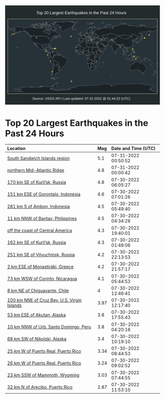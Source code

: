 ![Map](./map.png)

# Top 20 Largest Earthquakes in the Past 24 Hours

| Location | Mag | Date and Time (UTC) |
|:---|:---|:---|
| [South Sandwich Islands region](https://earthquake.usgs.gov/earthquakes/eventpage/us6000i6v3) | 5.1 | 07-31-2022 00:50:52 |
| [northern Mid-Atlantic Ridge](https://earthquake.usgs.gov/earthquakes/eventpage/us6000i6uy) | 4.8 | 07-31-2022 00:00:42 |
| [170 km SE of Kuril’sk, Russia](https://earthquake.usgs.gov/earthquakes/eventpage/us6000i6qp) | 4.8 | 07-30-2022 06:05:27 |
| [151 km ESE of Gorontalo, Indonesia](https://earthquake.usgs.gov/earthquakes/eventpage/us6000i6qx) | 4.6 | 07-30-2022 07:01:26 |
| [281 km S of Ambon, Indonesia](https://earthquake.usgs.gov/earthquakes/eventpage/us6000i6qm) | 4.5 | 07-30-2022 05:49:40 |
| [11 km NNW of Bantay, Philippines](https://earthquake.usgs.gov/earthquakes/eventpage/us6000i6q8) | 4.5 | 07-30-2022 04:34:28 |
| [off the coast of Central America](https://earthquake.usgs.gov/earthquakes/eventpage/us6000i6tw) | 4.3 | 07-30-2022 19:40:01 |
| [162 km SE of Kuril’sk, Russia](https://earthquake.usgs.gov/earthquakes/eventpage/us6000i6pw) | 4.3 | 07-30-2022 01:48:06 |
| [251 km SE of Vilyuchinsk, Russia](https://earthquake.usgs.gov/earthquakes/eventpage/us6000i6ul) | 4.2 | 07-30-2022 22:13:53 |
| [2 km ESE of Monastiráki, Greece](https://earthquake.usgs.gov/earthquakes/eventpage/us6000i6uh) | 4.2 | 07-30-2022 21:57:17 |
| [73 km WSW of Corinto, Nicaragua](https://earthquake.usgs.gov/earthquakes/eventpage/us6000i6qk) | 4.1 | 07-30-2022 05:44:53 |
| [8 km NE of Chiguayante, Chile](https://earthquake.usgs.gov/earthquakes/eventpage/us6000i6sa) | 4 | 07-30-2022 12:46:41 |
| [100 km NNE of Cruz Bay, U.S. Virgin Islands](https://earthquake.usgs.gov/earthquakes/eventpage/pr2022211000) | 3.97 | 07-30-2022 12:17:40 |
| [53 km ESE of Akutan, Alaska](https://earthquake.usgs.gov/earthquakes/eventpage/us6000i6ta) | 3.8 | 07-30-2022 17:55:43 |
| [10 km NNW of Urb. Santo Domingo, Peru](https://earthquake.usgs.gov/earthquakes/eventpage/us6000i6qa) | 3.8 | 07-30-2022 04:20:16 |
| [68 km SW of Nikolski, Alaska](https://earthquake.usgs.gov/earthquakes/eventpage/us6000i6ru) | 3.4 | 07-30-2022 10:19:10 |
| [25 km W of Puerto Real, Puerto Rico](https://earthquake.usgs.gov/earthquakes/eventpage/pr71361603) | 3.34 | 07-30-2022 08:44:53 |
| [26 km W of Puerto Real, Puerto Rico](https://earthquake.usgs.gov/earthquakes/eventpage/pr71361608) | 3.24 | 07-30-2022 09:02:52 |
| [23 km SSW of Mammoth, Wyoming](https://earthquake.usgs.gov/earthquakes/eventpage/uu60507652) | 3.03 | 07-30-2022 07:44:55 |
| [32 km N of Arecibo, Puerto Rico](https://earthquake.usgs.gov/earthquakes/eventpage/pr71361648) | 2.87 | 07-30-2022 11:53:10 |
